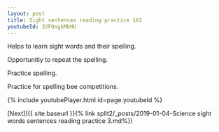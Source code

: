 ```yaml
---
layout: post
title: Sight sentences reading practice 162
youtubeId: 32FOsgkMbHU
---
```

 
 
Helps to learn sight words and their spelling.

Opportunitiy to repeat the spelling. 

Practice spelling. 
 
Practice for spelling bee competitions. 
 
{% include youtubePlayer.html id=page.youtubeId %}
 
 

[Next]({{ site.baseurl }}{% link  split2/_posts/2019-01-04-Science sight words sentences reading practice 3.md%})
 
